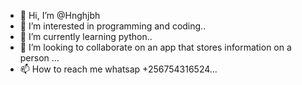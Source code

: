- 👋 Hi, I’m @Hnghjbh
- 👀 I’m interested in programming and coding..
- 🌱 I’m currently learning python..
- 💞️ I’m looking to collaborate on an app that stores information on a person ...
- 📫 How to reach me whatsap +256754316524...

<!---
Hnghjbh/Hnghjbh is a ✨ special ✨ repository because its `README.md` (this file) appears on your GitHub profile.
You can click the Preview link to take a look at your changes.
--->
